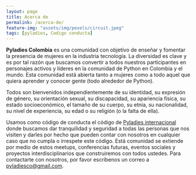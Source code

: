 ```yaml
---
layout: page
title: Acerca de
permalink: /acerca-de/
feature-img: "assets/img/pexels/circuit.jpeg"
tags: [pyladies, Codigo conducta]
---
```


**Pyladies Colombia** es una comunidad con objetivo de enseñar y fomentar la presencia de mujeres en la industria tecnología. La diversidad es clave y es por tal razón que buscamos convertir a todos nuestros participantes en personajes activos y líderes en la comunidad de Python en Colombia y el mundo. Esta comunidad está abierta tanto a mujeres como a todo aquel que quiera aprender y conocer gente (todo alrededor de Python). 

Todos son bienvenidos independientemente de su identidad, su expresión de género, su orientación sexual, su discapacidad, su apariencia física, su estado socioeconómico, el tamaño de su cuerpo, su etnia, su nacionalidad, su nivel de experiencia, su edad o su religión (o la falta de ella). 

Usamos como código de conducta el código de [Pyladies internacional](http://www.pyladies.com/CodeOfConduct/) donde buscamos dar tranquilidad y seguridad a todas las personas que nos visiten y darles por hecho que pueden contar con nosotros en cualquier caso que no cumpla o irrespete este código. Está comunidad se extiende por medio de estos meetups, conferencias futuras, eventos sociales y proyectos interdisciplinarios que construiremos con todos ustedes. Para contactarte con nosotros, por favor escríbenos un correo a pyladiesco@gmail.com.